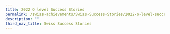 ```yaml
---
title: 2022 O level Success Stories
permalink: /swiss-achievements/Swiss-Success-Stories/2022-o-level-success-stories/
description: ""
third_nav_title: Swiss Success Stories
---
```

